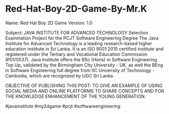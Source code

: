 # Red-Hat-Boy-2D-Game-By-Mr.K

Name: Red Hat Boy 2D Game
Version: 1.0


Subject: JAVA INSTITUTE FOR ADVANCED TECHNOLOGY Selection Examination Project for the PCJT Software 
Engineering Degree
The Java Institute for Advanced Technology is a leading research-based higher education institute in Sri Lanka. It is an ISO 
9001:2015 certified institute and registered under the Tertiary and Vocational Education Commission (P01/0537).
Java Institute offers the BSc (Hons) in Software Engineering Top Up, validated by the Birmingham City University - UK, as well 
the BEng in Software Engineering full degree from IIC University of Technology - Cambodia, which are recognized by UGC Sri 
Lanka.


OBJECTIVE OF PUBLISHING THIS POST: TO GIVE AN EXAMPLE OF USING SOCIAL MEDIA AND ONLINE 
PLATFORMS TO SHARE CONCEPTS AND FOR THE KNOWLEDGE ENHANCEMENT OF THE YOUNG 
GENERATION.


#javainstitute #my2dgame #pcjt #softwareengineering
